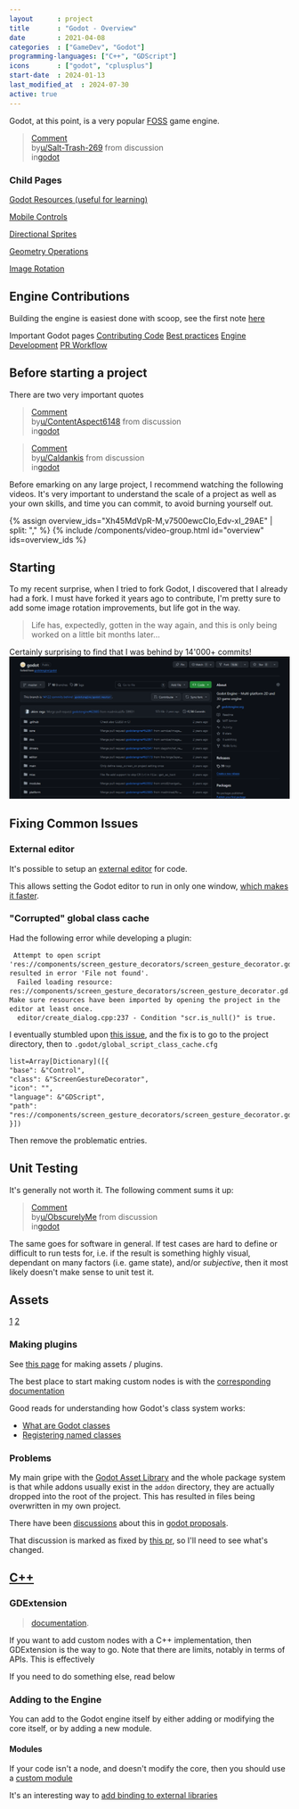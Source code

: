 ```yaml
---
layout      : project
title       : "Godot - Overview"
date        : 2021-04-08
categories  : ["GameDev", "Godot"]
programming-languages: ["C++", "GDScript"]
icons       : ["godot", "cplusplus"]
start-date  : 2024-01-13
last_modified_at  : 2024-07-30
active: true
---
```


Godot, at this point, is a very popular [FOSS](https://en.wikipedia.org/wiki/Free_and_open-source_software) game engine.

<blockquote class="reddit-embed-bq" data-embed-theme="dark" data-embed-height="220"><a href="https://www.reddit.com/r/godot/comments/1e9iyof/comment/leevgp2/">Comment</a><br> by<a href="https://www.reddit.com/user/Salt-Trash-269/">u/Salt-Trash-269</a> from discussion<a href="https://www.reddit.com/r/godot/comments/1e9iyof/whats_the_most_outrageous_bit_of_code_you_wrote/"></a><br> in<a href="https://www.reddit.com/r/godot/">godot</a></blockquote><script async="" src="https://embed.reddit.com/widgets.js" charset="UTF-8"></script>


### Child Pages
<a href="{{ site.url }}{{ site.baseurl }}{% link _projects/godot/resources.md %}">Godot Resources (useful for learning)</a>

<a href="{{ site.url }}{{ site.baseurl }}{% link _projects/godot/mobile-controls.md %}">Mobile Controls</a>

<a href="{{ site.url }}{{ site.baseurl }}{% link _projects/godot/directional-sprites.md %}">Directional Sprites</a>

<a href="{{ site.url }}{{ site.baseurl }}{% link _projects/godot/geometry-ops.md %}">Geometry Operations</a>

<a href="{{ site.url }}{{ site.baseurl }}{% link _projects/godot/image-rotation.md %}">Image Rotation</a>


## Engine Contributions
Building the engine is easiest done with scoop, see the first note [here](https://docs.godotengine.org/en/stable/contributing/development/compiling/compiling_for_windows.html)

Important Godot pages
[Contributing Code](https://docs.godotengine.org/en/stable/contributing/ways_to_contribute.html#contributing-code)
[Best practices](https://docs.godotengine.org/en/stable/contributing/development/best_practices_for_engine_contributors.html)
[Engine Development](https://docs.godotengine.org/en/stable/contributing/development/index.html#buildsystem-and-work-environment)
[PR Workflow](https://docs.godotengine.org/en/stable/contributing/workflow/pr_workflow.html)


## Before starting a project
There are two very important quotes
<blockquote class="reddit-embed-bq" data-embed-theme="dark" data-embed-height="220"><a href="https://www.reddit.com/r/godot/comments/1dtimyh/comment/lb9jwyt/">Comment</a><br> by<a href="https://www.reddit.com/user/ContentAspect6148/">u/ContentAspect6148</a> from discussion<a href="https://www.reddit.com/r/godot/comments/1dtimyh/how_to_make_a_project_without_shooting_myself/"></a><br> in<a href="https://www.reddit.com/r/godot/">godot</a></blockquote><script async="" src="https://embed.reddit.com/widgets.js" charset="UTF-8"></script>

<blockquote class="reddit-embed-bq" data-embed-theme="dark" data-embed-height="220"><a href="https://www.reddit.com/r/godot/comments/adwd9h/comment/edkust0/">Comment</a><br> by<a href="https://www.reddit.com/user/Caldankis/">u/Caldankis</a> from discussion<a href="https://www.reddit.com/r/godot/comments/adwd9h/should_i_give_up_months_of_work_with_nothing_to/"></a><br> in<a href="https://www.reddit.com/r/godot/">godot</a></blockquote><script async="" src="https://embed.reddit.com/widgets.js" charset="UTF-8"></script>

Before emarking on any large project, I recommend watching the following videos.
It's very important to understand the scale of a project as well as your own skills, and time you can commit, to avoid burning yourself out.

{% assign overview_ids="Xh45MdVpR-M,v7500ewcCIo,Edv-xI_29AE" | split: "," %}
{% include /components/video-group.html id="overview" ids=overview_ids %}

## Starting
To my recent surprise, when I tried to fork Godot, I discovered that I already had a fork. I must have forked it years ago to contribute, I'm pretty sure to add some image rotation improvements, but life got in the way.

> Life has, expectedly, gotten in the way again, and this is only being worked on a little bit months later...

Certainly surprising to find that I was behind by 14'000+ commits!
![image tooltip here](/assets/godot/screenshot-2024-01-02.png)


## Fixing Common Issues
### External editor
It's possible to setup an [external editor](https://docs.godotengine.org/en/stable/tutorials/editor/external_editor.html) for code.

This allows setting the Godot editor to run in only one window, [which makes it faster](https://www.youtube.com/watch?v=QSpZhG-OOgI&ab_channel=Gamefromscratch).

### "Corrupted" global class cache
Had the following error while developing a plugin:
```
 Attempt to open script 'res://components/screen_gesture_decorators/screen_gesture_decorator.gd' resulted in error 'File not found'.
  Failed loading resource: res://components/screen_gesture_decorators/screen_gesture_decorator.gd. Make sure resources have been imported by opening the project in the editor at least once.
  editor/create_dialog.cpp:237 - Condition "scr.is_null()" is true.
```

I eventually stumbled upon [this issue](https://github.com/godotengine/godot/issues/81867), and the fix is to go to the project directory, then to `.godot/global_script_class_cache.cfg`

```
list=Array[Dictionary]([{
"base": &"Control",
"class": &"ScreenGestureDecorator",
"icon": "",
"language": &"GDScript",
"path": "res://components/screen_gesture_decorators/screen_gesture_decorator.gd"
}])
```

Then remove the problematic entries.


## Unit Testing
It's generally not worth it. The following comment sums it up:

<blockquote class="reddit-embed-bq" data-embed-theme="dark" data-embed-height="428"><a href="https://www.reddit.com/r/godot/comments/1e31wpu/comment/ld50wta/">Comment</a><br> by<a href="https://www.reddit.com/user/ObscurelyMe/">u/ObscurelyMe</a> from discussion<a href="https://www.reddit.com/r/godot/comments/1e31wpu/godot_devs_tell_me_about_your_unit_tests/"></a><br> in<a href="https://www.reddit.com/r/godot/">godot</a></blockquote><script async="" src="https://embed.reddit.com/widgets.js" charset="UTF-8"></script>

The same goes for software in general. If test cases are hard to define or difficult to run tests for, i.e. if the result is something highly visual, dependant on many factors (i.e. game state), and/or _subjective_, then it most likely doesn't make sense to unit test it.


## Assets
[1](https://godotengine.org/asset-library/asset/1282)
[2](https://godotengine.org/asset-library/asset/2558)

### Making plugins
See [this page](https://docs.godotengine.org/en/stable/tutorials/plugins/editor/making_plugins.html) for making assets / plugins.

The best place to start making custom nodes is with the [corresponding documentation](https://docs.godotengine.org/en/stable/tutorials/plugins/editor/making_plugins.html#a-custom-node)

Good reads for understanding how Godot's class system works:
- [What are Godot classes](https://docs.godotengine.org/en/3.1/getting_started/workflow/best_practices/what_are_godot_classes.html)
- [Registering named classes](https://docs.godotengine.org/en/stable/tutorials/scripting/gdscript/gdscript_basics.html#doc-gdscript-basics-class-name)

### Problems
My main gripe with the [Godot Asset Library](https://docs.godotengine.org/en/stable/community/asset_library/using_assetlib.html) and the whole package system is that while addons usually exist in the `addon` directory, they are actually dropped into the root of the project. This has resulted in files being overwritten in my own project.

There have been [discussions](https://github.com/godotengine/godot-proposals/issues/554) about this in [godot proposals](https://github.com/godotengine/godot-proposals).

That discussion is marked as fixed by [this pr](https://github.com/godotengine/godot/pull/81620), so I'll need to see what's changed.


## [C++](https://docs.godotengine.org/en/stable/tutorials/scripting/gdextension/what_is_gdextension.html)
### GDExtension
> [documentation](https://docs.godotengine.org/en/stable/tutorials/scripting/gdextension/gdextension_cpp_example.html).

If you want to add custom nodes with a C++ implementation, then GDExtension is the way to go.
Note that there are limits, notably in terms of APIs.
This is effectively

If you need to do something else, read below

### Adding to the Engine
You can add to the Godot engine itself by either adding or modifying the core itself, or by adding a new module.

#### Modules
If your code isn't a node, and doesn't modify the core, then you should use a [custom module](https://docs.godotengine.org/en/stable/contributing/development/core_and_modules/custom_modules_in_cpp.html)

It's an interesting way to [add binding to external libraries](https://docs.godotengine.org/en/stable/contributing/development/core_and_modules/binding_to_external_libraries.html)
